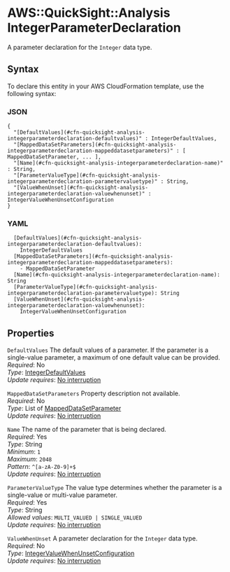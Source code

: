 # AWS::QuickSight::Analysis IntegerParameterDeclaration<a name="aws-properties-quicksight-analysis-integerparameterdeclaration"></a>

A parameter declaration for the `Integer` data type\.

## Syntax<a name="aws-properties-quicksight-analysis-integerparameterdeclaration-syntax"></a>

To declare this entity in your AWS CloudFormation template, use the following syntax:

### JSON<a name="aws-properties-quicksight-analysis-integerparameterdeclaration-syntax.json"></a>

```
{
  "[DefaultValues](#cfn-quicksight-analysis-integerparameterdeclaration-defaultvalues)" : IntegerDefaultValues,
  "[MappedDataSetParameters](#cfn-quicksight-analysis-integerparameterdeclaration-mappeddatasetparameters)" : [ MappedDataSetParameter, ... ],
  "[Name](#cfn-quicksight-analysis-integerparameterdeclaration-name)" : String,
  "[ParameterValueType](#cfn-quicksight-analysis-integerparameterdeclaration-parametervaluetype)" : String,
  "[ValueWhenUnset](#cfn-quicksight-analysis-integerparameterdeclaration-valuewhenunset)" : IntegerValueWhenUnsetConfiguration
}
```

### YAML<a name="aws-properties-quicksight-analysis-integerparameterdeclaration-syntax.yaml"></a>

```
  [DefaultValues](#cfn-quicksight-analysis-integerparameterdeclaration-defaultvalues): 
    IntegerDefaultValues
  [MappedDataSetParameters](#cfn-quicksight-analysis-integerparameterdeclaration-mappeddatasetparameters): 
    - MappedDataSetParameter
  [Name](#cfn-quicksight-analysis-integerparameterdeclaration-name): String
  [ParameterValueType](#cfn-quicksight-analysis-integerparameterdeclaration-parametervaluetype): String
  [ValueWhenUnset](#cfn-quicksight-analysis-integerparameterdeclaration-valuewhenunset): 
    IntegerValueWhenUnsetConfiguration
```

## Properties<a name="aws-properties-quicksight-analysis-integerparameterdeclaration-properties"></a>

`DefaultValues`  <a name="cfn-quicksight-analysis-integerparameterdeclaration-defaultvalues"></a>
The default values of a parameter\. If the parameter is a single\-value parameter, a maximum of one default value can be provided\.  
*Required*: No  
*Type*: [IntegerDefaultValues](aws-properties-quicksight-analysis-integerdefaultvalues.md)  
*Update requires*: [No interruption](https://docs.aws.amazon.com/AWSCloudFormation/latest/UserGuide/using-cfn-updating-stacks-update-behaviors.html#update-no-interrupt)

`MappedDataSetParameters`  <a name="cfn-quicksight-analysis-integerparameterdeclaration-mappeddatasetparameters"></a>
Property description not available\.  
*Required*: No  
*Type*: List of [MappedDataSetParameter](aws-properties-quicksight-analysis-mappeddatasetparameter.md)  
*Update requires*: [No interruption](https://docs.aws.amazon.com/AWSCloudFormation/latest/UserGuide/using-cfn-updating-stacks-update-behaviors.html#update-no-interrupt)

`Name`  <a name="cfn-quicksight-analysis-integerparameterdeclaration-name"></a>
The name of the parameter that is being declared\.  
*Required*: Yes  
*Type*: String  
*Minimum*: `1`  
*Maximum*: `2048`  
*Pattern*: `^[a-zA-Z0-9]+$`  
*Update requires*: [No interruption](https://docs.aws.amazon.com/AWSCloudFormation/latest/UserGuide/using-cfn-updating-stacks-update-behaviors.html#update-no-interrupt)

`ParameterValueType`  <a name="cfn-quicksight-analysis-integerparameterdeclaration-parametervaluetype"></a>
The value type determines whether the parameter is a single\-value or multi\-value parameter\.  
*Required*: Yes  
*Type*: String  
*Allowed values*: `MULTI_VALUED | SINGLE_VALUED`  
*Update requires*: [No interruption](https://docs.aws.amazon.com/AWSCloudFormation/latest/UserGuide/using-cfn-updating-stacks-update-behaviors.html#update-no-interrupt)

`ValueWhenUnset`  <a name="cfn-quicksight-analysis-integerparameterdeclaration-valuewhenunset"></a>
A parameter declaration for the `Integer` data type\.  
*Required*: No  
*Type*: [IntegerValueWhenUnsetConfiguration](aws-properties-quicksight-analysis-integervaluewhenunsetconfiguration.md)  
*Update requires*: [No interruption](https://docs.aws.amazon.com/AWSCloudFormation/latest/UserGuide/using-cfn-updating-stacks-update-behaviors.html#update-no-interrupt)